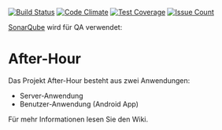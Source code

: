 ﻿[![Build Status](https://travis-ci.com/eluchsinger/After-Hour.svg?token=qGdUXq6yMCLLxngwYqhT&branch=master)](https://travis-ci.com/eluchsinger/After-Hour)
 [![Code Climate](https://codeclimate.com/repos/58e3bdb881e1cb040f00046d/badges/81c8ec9bfaf7055fd482/gpa.svg)](https://codeclimate.com/repos/58e3bdb881e1cb040f00046d/feed)
 [![Test Coverage](https://codeclimate.com/repos/58e3bdb881e1cb040f00046d/badges/81c8ec9bfaf7055fd482/coverage.svg)](https://codeclimate.com/repos/58e3bdb881e1cb040f00046d/coverage)
 [![Issue Count](https://codeclimate.com/repos/58e3bdb881e1cb040f00046d/badges/81c8ec9bfaf7055fd482/issue_count.svg)](https://codeclimate.com/repos/58e3bdb881e1cb040f00046d/feed)
 
 [SonarQube](https://sonarqube.com/organizations/after-hour/projects) wird für QA verwendet:

# After-Hour
Das Projekt After-Hour besteht aus zwei Anwendungen: 
- Server-Anwendung
- Benutzer-Anwendung (Android App)

Für mehr Informationen lesen Sie den Wiki.
